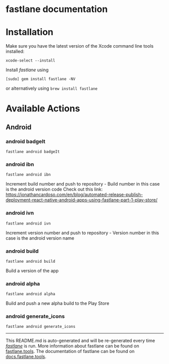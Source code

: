 fastlane documentation
================
# Installation

Make sure you have the latest version of the Xcode command line tools installed:

```
xcode-select --install
```

Install _fastlane_ using
```
[sudo] gem install fastlane -NV
```
or alternatively using `brew install fastlane`

# Available Actions
## Android
### android badgeIt
```
fastlane android badgeIt
```

### android ibn
```
fastlane android ibn
```
Increment build number and push to repository - Build number in this case is the android version code
        Check out this link: https://jonathancardoso.com/en/blog/automated-release-publish-deployment-react-native-android-apps-using-fastlane-part-1-play-store/
  
### android ivn
```
fastlane android ivn
```
Increment version number and push to repository - Version number in this case is the android version name
### android build
```
fastlane android build
```
Build a version of the app
### android alpha
```
fastlane android alpha
```
Build and push a new alpha build to the Play Store
### android generate_icons
```
fastlane android generate_icons
```


----

This README.md is auto-generated and will be re-generated every time [_fastlane_](https://fastlane.tools) is run.
More information about fastlane can be found on [fastlane.tools](https://fastlane.tools).
The documentation of fastlane can be found on [docs.fastlane.tools](https://docs.fastlane.tools).

